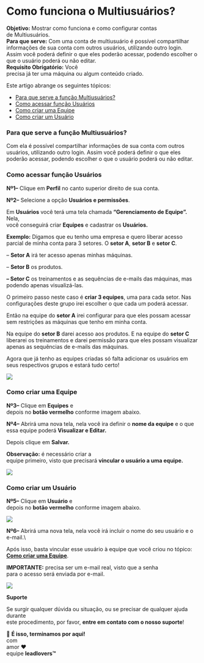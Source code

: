 # Como funciona o Multiusuários?

**Objetivo:** Mostrar como funciona e como configurar contas\
de Multiusuários.\
**Para que serve:** Com uma conta de multiusuário é possível compartilhar informações de sua conta com outros usuários, utilizando outro login. Assim você poderá definir o que eles poderão acessar, podendo escolher o que o usuário poderá ou não editar.\
**Requisito Obrigatório:** Você\
precisa já ter uma máquina ou algum conteúdo criado.

Este artigo abrange os seguintes tópicos:

* [Para que serve a função Multiusuários?](broken-reference)
* [Como acessar função Usuários](broken-reference)
* [Como criar uma Equipe](broken-reference)
* [Como criar um Usuário](broken-reference)

### **Para que serve a função Multiusuários?** <a href="#funcao-multiusuarios" id="funcao-multiusuarios"></a>

Com ela é possível compartilhar informações de sua conta com outros usuários, utilizando outro login. Assim você poderá definir o que eles poderão acessar, podendo escolher o que o usuário poderá ou não editar.

### **Como acessar função Usuários** <a href="#como-acessar" id="como-acessar"></a>

**Nº1–** Clique em **Perfil** no canto superior direito de sua conta.

**Nº2–** Selecione a opção **Usuários e permissões**.

Em **Usuários** você terá uma tela chamada **“Gerenciamento de Equipe”.** Nela,\
você conseguirá criar **Equipes** e cadastrar os **Usuários.**

**Exemplo:** Digamos que eu tenho uma empresa e quero liberar acesso parcial de minha conta para 3 setores. O **setor A**, **setor B** e **setor C**.

– **Setor A** irá ter acesso apenas minhas máquinas.

– **Setor B** os produtos.

**– Setor C** os treinamentos e as sequências de e-mails das máquinas, mas podendo apenas visualizá-las.

O primeiro passo neste caso é **criar 3 equipes**, uma para cada setor. Nas configurações deste grupo irei escolher o que cada um poderá acessar.

Então na equipe do **setor A** irei configurar para que eles possam acessar sem restrições as máquinas que tenho em minha conta.

Na equipe do **setor B** darei acesso aos produtos. E na equipe do **setor C** liberarei os treinamentos e darei permissão para que eles possam visualizar apenas as sequências de e-mails das máquinas.

Agora que já tenho as equipes criadas só falta adicionar os usuários em seus respectivos grupos e estará tudo certo!

![](https://suporte.love/wp-content/uploads/2020/07/multiusuarios-158x300.png)

### **Como criar uma Equipe** <a href="#criando-equipe" id="criando-equipe"></a>

**Nº3–** Clique em **Equipes** e\
depois no **botão vermelho** conforme imagem abaixo.

**Nº4–** Abrirá uma nova tela, nela você ira definir o **nome da equipe** e o que essa equipe poderá **Visualizar e Editar.**&#x20;

Depois clique em **Salvar.**

**Observação:** é necessário criar a\
equipe primeiro, visto que precisará **vincular o usuário a uma equipe.**

![](https://suporte.love/wp-content/uploads/2020/07/img-02-300x258.png)

### **Como criar um Usuário** <a href="#criando-usuario" id="criando-usuario"></a>

**Nº5–** Clique em **Usuário** e\
depois no **botão vermelho** conforme imagem abaixo.

![](https://suporte.love/wp-content/uploads/2020/07/img-03-300x265.png)

**Nº6–** Abrirá uma nova tela, nela você irá incluir o nome do seu usuário e o e-mail.\


Após isso, basta vincular esse usuário à equipe que você criou no tópico: [**Como criar uma Equipe**](broken-reference).

**IMPORTANTE:** precisa ser um e-mail real, visto que a senha\
para o acesso será enviada por e-mail.

![](https://suporte.love/wp-content/uploads/2020/07/img-04-266x300.png)

**Suporte**

Se surgir qualquer dúvida ou situação, ou se precisar de qualquer ajuda durante\
este procedimento, por favor, **entre em contato com o nosso suporte**!

🏁 **É isso, terminamos por aqui!**\
com\
amor ❤\
equipe **leadlovers™**
